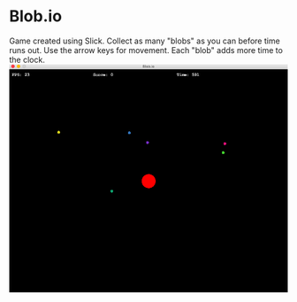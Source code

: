 # Blob.io
Game created using Slick. Collect as many "blobs" as you can before time runs out.
Use the arrow keys for movement. Each "blob" adds more time to the clock.
![gameimg](https://github.com/chiatt97/Blob.io/blob/master/Screen%20Shot%202019-08-12%20at%204.20.52%20PM.png)
